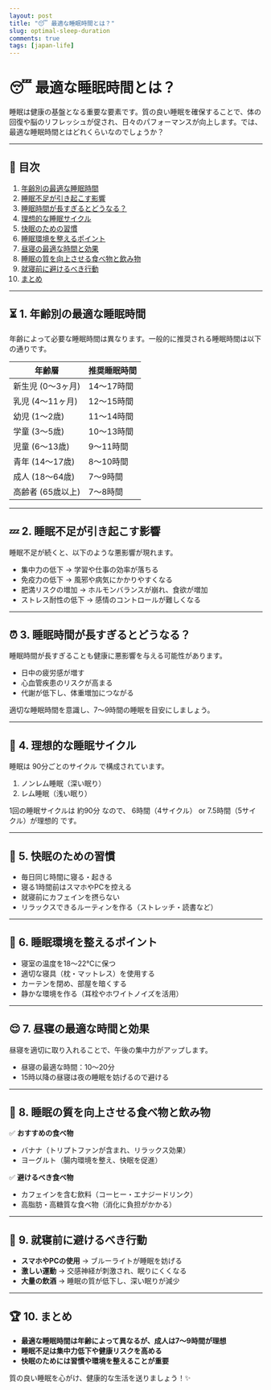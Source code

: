 ```yaml
---
layout: post
title: "😴 最適な睡眠時間とは？"
slug: optimal-sleep-duration
comments: true
tags: [japan-life]
---
```


# 😴 最適な睡眠時間とは？

睡眠は健康の基盤となる重要な要素です。質の良い睡眠を確保することで、体の回復や脳のリフレッシュが促され、日々のパフォーマンスが向上します。では、最適な睡眠時間とはどれくらいなのでしょうか？

---

## 📌 目次

1. [年齢別の最適な睡眠時間](#1-年齢別の最適な睡眠時間)
2. [睡眠不足が引き起こす影響](#2-睡眠不足が引き起こす影響)
3. [睡眠時間が長すぎるとどうなる？](#3-睡眠時間が長すぎるとどうなる)
4. [理想的な睡眠サイクル](#4-理想的な睡眠サイクル)
5. [快眠のための習慣](#5-快眠のための習慣)
6. [睡眠環境を整えるポイント](#6-睡眠環境を整えるポイント)
7. [昼寝の最適な時間と効果](#7-昼寝の最適な時間と効果)
8. [睡眠の質を向上させる食べ物と飲み物](#8-睡眠の質を向上させる食べ物と飲み物)
9. [就寝前に避けるべき行動](#9-就寝前に避けるべき行動)
10. [まとめ](#10-まとめ)

---

## ⏳ 1. 年齢別の最適な睡眠時間

年齢によって必要な睡眠時間は異なります。一般的に推奨される睡眠時間は以下の通りです。

| 年齢層         | 推奨睡眠時間  |
| ----------- | ------- |
| 新生児 (0～3ヶ月) | 14～17時間 |
| 乳児 (4～11ヶ月) | 12～15時間 |
| 幼児 (1～2歳)   | 11～14時間 |
| 学童 (3～5歳)   | 10～13時間 |
| 児童 (6～13歳)  | 9～11時間  |
| 青年 (14～17歳) | 8～10時間  |
| 成人 (18～64歳) | 7～9時間   |
| 高齢者 (65歳以上) | 7～8時間   |

---

## 💤 2. 睡眠不足が引き起こす影響

睡眠不足が続くと、以下のような悪影響が現れます。

- 集中力の低下 → 学習や仕事の効率が落ちる
- 免疫力の低下 → 風邪や病気にかかりやすくなる
- 肥満リスクの増加 → ホルモンバランスが崩れ、食欲が増加
- ストレス耐性の低下 → 感情のコントロールが難しくなる

---

## ⏰ 3. 睡眠時間が長すぎるとどうなる？

睡眠時間が長すぎることも健康に悪影響を与える可能性があります。

- 日中の疲労感が増す
- 心血管疾患のリスクが高まる
- 代謝が低下し、体重増加につながる

適切な睡眠時間を意識し、7～9時間の睡眠を目安にしましょう。

---

## 🔄 4. 理想的な睡眠サイクル

睡眠は 90分ごとのサイクル で構成されています。

1. ノンレム睡眠（深い眠り）
2. レム睡眠（浅い眠り）

1回の睡眠サイクルは 約90分 なので、
6時間（4サイクル） or 7.5時間（5サイクル）が理想的 です。

---

## 🌙 5. 快眠のための習慣

- 毎日同じ時間に寝る・起きる
- 寝る1時間前はスマホやPCを控える
- 就寝前にカフェインを摂らない
- リラックスできるルーティンを作る（ストレッチ・読書など）

---

## 🏡 6. 睡眠環境を整えるポイント

- 寝室の温度を18～22℃に保つ
- 適切な寝具（枕・マットレス）を使用する
- カーテンを閉め、部屋を暗くする
- 静かな環境を作る（耳栓やホワイトノイズを活用）

---

## 😌 7. 昼寝の最適な時間と効果

昼寝を適切に取り入れることで、午後の集中力がアップします。

- 昼寝の最適な時間：10～20分
- 15時以降の昼寝は夜の睡眠を妨げるので避ける

---

## 🥗 8. 睡眠の質を向上させる食べ物と飲み物

✅ **おすすめの食べ物**

- バナナ（トリプトファンが含まれ、リラックス効果）
- ヨーグルト（腸内環境を整え、快眠を促進）

✅ **避けるべき食べ物**

- カフェインを含む飲料（コーヒー・エナジードリンク）
- 高脂肪・高糖質な食べ物（消化に負担がかかる）

---

## 🚫 9. 就寝前に避けるべき行動

- **スマホやPCの使用** → ブルーライトが睡眠を妨げる
- **激しい運動** → 交感神経が刺激され、眠りにくくなる
- **大量の飲酒** → 睡眠の質が低下し、深い眠りが減少

---

## 🏆 10. まとめ

- **最適な睡眠時間は年齢によって異なるが、成人は7～9時間が理想**
- **睡眠不足は集中力低下や健康リスクを高める**
- **快眠のためには習慣や環境を整えることが重要**

質の良い睡眠を心がけ、健康的な生活を送りましょう！✨

